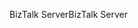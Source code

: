 <span data-ttu-id="1b8c6-101">BizTalk Server</span><span class="sxs-lookup"><span data-stu-id="1b8c6-101">BizTalk Server</span></span>